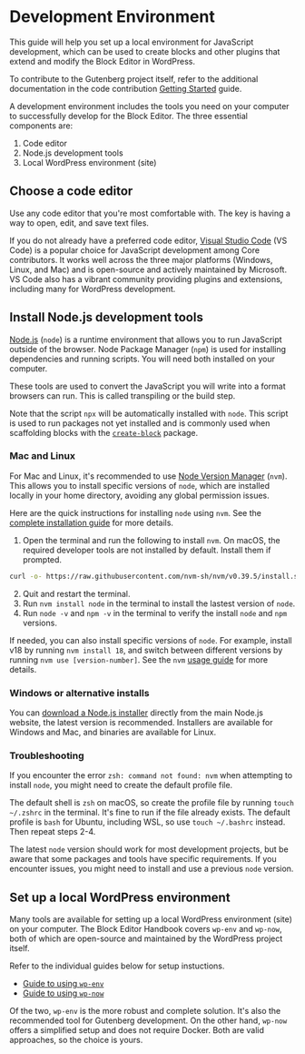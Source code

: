 # Development Environment

This guide will help you set up a local environment for JavaScript development, which can be used to create blocks and other plugins that extend and modify the Block Editor in WordPress.

To contribute to the Gutenberg project itself, refer to the additional documentation in the code contribution [Getting Started](/docs/contributors/code/getting-started-with-code-contribution.md) guide.

A development environment includes the tools you need on your computer to successfully develop for the Block Editor. The three essential components are:

1.  Code editor
2.  Node.js development tools
3.  Local WordPress environment (site)

## Choose a code editor

Use any code editor that you're most comfortable with. The key is having a way to open, edit, and save text files.

If you do not already have a preferred code editor, [Visual Studio Code](https://code.visualstudio.com/) (VS Code) is a popular choice for JavaScript development among Core contributors. It works well across the three major platforms (Windows, Linux, and Mac) and is open-source and actively maintained by Microsoft. VS Code also has a vibrant community providing plugins and extensions, including many for WordPress development.

## Install Node.js development tools

[Node.js](https://nodejs.org/en) (`node`) is a runtime environment that allows you to run JavaScript outside of the browser. Node Package Manager (`npm`) is used for installing dependencies and running scripts. You will need both installed on your computer. 

These tools are used to convert the JavaScript you will write into a format browsers can run. This is called transpiling or the build step.

Note that the script `npx` will be automatically installed with `node`. This script is used to run packages not yet installed and is commonly used when scaffolding blocks with the [`create-block`](/docs/reference-guides/packages/packages-create-block/) package.

### Mac and Linux

For Mac and Linux, it's recommended to use [Node Version Manager](https://github.com/nvm-sh/nvm) (`nvm`). This allows you to install specific versions of `node`, which are installed locally in your home directory, avoiding any global permission issues.

Here are the quick instructions for installing `node` using `nvm`. See the [complete installation guide](https://github.com/nvm-sh/nvm#installing-and-updating) for more details.

1. Open the terminal and run the following to install `nvm`. On macOS, the required developer tools are not installed by default. Install them if prompted.

```sh
curl -o- https://raw.githubusercontent.com/nvm-sh/nvm/v0.39.5/install.sh | bash
```

2. Quit and restart the terminal.
3. Run `nvm install node` in the terminal to install the lastest version of `node`.
4. Run `node -v` and `npm -v` in the terminal to verify the install `node` and `npm` versions.

If needed, you can also install specific versions of `node`. For example, install v18 by running `nvm install 18`, and switch between different versions by running `nvm use [version-number]`. See the `nvm` [usage guide](https://github.com/nvm-sh/nvm#usage) for more details.

### Windows or alternative installs

You can [download a Node.js installer](https://nodejs.org/en/download/) directly from the main Node.js website, the latest version is recommended. Installers are available for Windows and Mac, and binaries are available for Linux.

### Troubleshooting

If you encounter the error `zsh: command not found: nvm` when attempting to install `node`, you might need to create the default profile file. 

The default shell is `zsh` on macOS, so create the profile file by running `touch ~/.zshrc` in the terminal. It's fine to run if the file already exists. The default profile is `bash` for Ubuntu, including WSL, so use `touch ~/.bashrc` instead. Then repeat steps 2-4.

The latest `node` version should work for most development projects, but be aware that some packages and tools have specific requirements. If you encounter issues, you might need to install and use a previous `node` version.

## Set up a local WordPress environment

Many tools are available for setting up a local WordPress environment (site) on your computer. The Block Editor Handbook covers `wp-env` and `wp-now`, both of which are open-source and maintained by the WordPress project itself. 

Refer to the individual guides below for setup instuctions.

-   [Guide to using `wp-env`](/docs/getting-started/devenv/guide-to-using-wp-env/)
-   [Guide to using `wp-now`](/docs/getting-started/devenv/guide-to-using-wp-now/)

Of the two, `wp-env` is the more robust and complete solution. It's also the recommended tool for Gutenberg development. On the other hand, `wp-now` offers a simplified setup and does not require Docker. Both are valid approaches, so the choice is yours.
